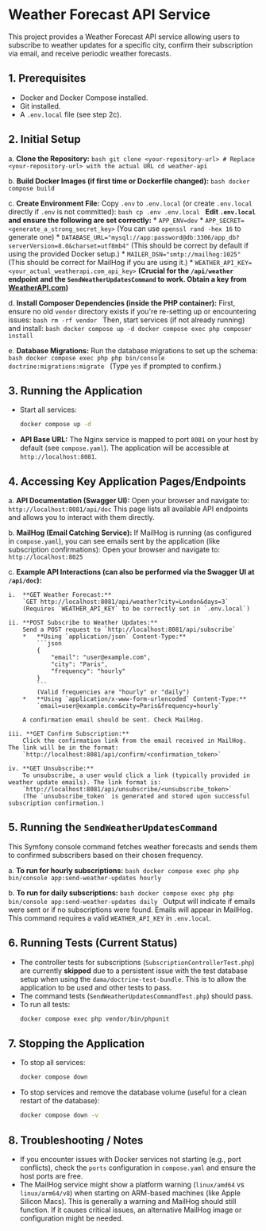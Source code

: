 # Weather Forecast API Service

This project provides a Weather Forecast API service allowing users to subscribe to weather updates for a specific city, confirm their subscription via email, and receive periodic weather forecasts.

## 1. Prerequisites

*   Docker and Docker Compose installed.
*   Git installed.
*   A `.env.local` file (see step 2c).

## 2. Initial Setup

a.  **Clone the Repository:**
    ```bash
    git clone <your-repository-url> # Replace <your-repository-url> with the actual URL
    cd weather-api 
    ```

b.  **Build Docker Images (if first time or Dockerfile changed):**
    ```bash
    docker compose build
    ```

c.  **Create Environment File:**
    Copy `.env` to `.env.local` (or create `.env.local` directly if `.env` is not committed):
    ```bash
    cp .env .env.local
    ```
    **Edit `.env.local` and ensure the following are set correctly:**
    *   `APP_ENV=dev`
    *   `APP_SECRET=<generate_a_strong_secret_key>` (You can use `openssl rand -hex 16` to generate one)
    *   `DATABASE_URL="mysql://app:password@db:3306/app_db?serverVersion=8.0&charset=utf8mb4"` (This should be correct by default if using the provided Docker setup.)
    *   `MAILER_DSN="smtp://mailhog:1025"` (This should be correct for MailHog if you are using it.)
    *   `WEATHER_API_KEY=<your_actual_weatherapi.com_api_key>` **(Crucial for the `/api/weather` endpoint and the `SendWeatherUpdatesCommand` to work. Obtain a key from [WeatherAPI.com](https://www.weatherapi.com/))**

d.  **Install Composer Dependencies (inside the PHP container):**
    First, ensure no old `vendor` directory exists if you're re-setting up or encountering issues:
    ```bash
    rm -rf vendor
    ```
    Then, start services (if not already running) and install:
    ```bash
    docker compose up -d
    docker compose exec php composer install
    ```

e.  **Database Migrations:**
    Run the database migrations to set up the schema:
    ```bash
    docker compose exec php php bin/console doctrine:migrations:migrate
    ```
    (Type `yes` if prompted to confirm.)

## 3. Running the Application

*   Start all services:
    ```bash
    docker compose up -d
    ```
*   **API Base URL:** The Nginx service is mapped to port `8081` on your host by default (see `compose.yaml`). The application will be accessible at `http://localhost:8081`.

## 4. Accessing Key Application Pages/Endpoints

a.  **API Documentation (Swagger UI):**
    Open your browser and navigate to:
    `http://localhost:8081/api/doc`
    This page lists all available API endpoints and allows you to interact with them directly.

b.  **MailHog (Email Catching Service):**
    If MailHog is running (as configured in `compose.yaml`), you can see emails sent by the application (like subscription confirmations):
    Open your browser and navigate to:
    `http://localhost:8025`

c.  **Example API Interactions (can also be performed via the Swagger UI at `/api/doc`):**

    i.  **GET Weather Forecast:**
        `GET http://localhost:8081/api/weather?city=London&days=3`
        (Requires `WEATHER_API_KEY` to be correctly set in `.env.local`)

    ii. **POST Subscribe to Weather Updates:**
        Send a POST request to `http://localhost:8081/api/subscribe`
        *   **Using `application/json` Content-Type:**
            ```json
            {
                "email": "user@example.com",
                "city": "Paris",
                "frequency": "hourly" 
            }
            ```
            (Valid frequencies are "hourly" or "daily")
        *   **Using `application/x-www-form-urlencoded` Content-Type:**
            `email=user@example.com&city=Paris&frequency=hourly`

        A confirmation email should be sent. Check MailHog.

    iii. **GET Confirm Subscription:**
        Click the confirmation link from the email received in MailHog. The link will be in the format:
        `http://localhost:8081/api/confirm/<confirmation_token>`

    iv. **GET Unsubscribe:**
        To unsubscribe, a user would click a link (typically provided in weather update emails). The link format is:
        `http://localhost:8081/api/unsubscribe/<unsubscribe_token>`
        (The `unsubscribe_token` is generated and stored upon successful subscription confirmation.)

## 5. Running the `SendWeatherUpdatesCommand`

This Symfony console command fetches weather forecasts and sends them to confirmed subscribers based on their chosen frequency.

a.  **To run for hourly subscriptions:**
    ```bash
    docker compose exec php php bin/console app:send-weather-updates hourly
    ```

b.  **To run for daily subscriptions:**
    ```bash
    docker compose exec php php bin/console app:send-weather-updates daily
    ```
    Output will indicate if emails were sent or if no subscriptions were found. Emails will appear in MailHog. This command requires a valid `WEATHER_API_KEY` in `.env.local`.

## 6. Running Tests (Current Status)

*   The controller tests for subscriptions (`SubscriptionControllerTest.php`) are currently **skipped** due to a persistent issue with the test database setup when using the `dama/doctrine-test-bundle`. This is to allow the application to be used and other tests to pass.
*   The command tests (`SendWeatherUpdatesCommandTest.php`) should pass.
*   To run all tests:
    ```bash
    docker compose exec php vendor/bin/phpunit
    ```

## 7. Stopping the Application

*   To stop all services:
    ```bash
    docker compose down
    ```
*   To stop services and remove the database volume (useful for a clean restart of the database):
    ```bash
    docker compose down -v
    ```

## 8. Troubleshooting / Notes

*   If you encounter issues with Docker services not starting (e.g., port conflicts), check the `ports` configuration in `compose.yaml` and ensure the host ports are free.
*   The MailHog service might show a platform warning (`linux/amd64` vs `linux/arm64/v8`) when starting on ARM-based machines (like Apple Silicon Macs). This is generally a warning and MailHog should still function. If it causes critical issues, an alternative MailHog image or configuration might be needed.
